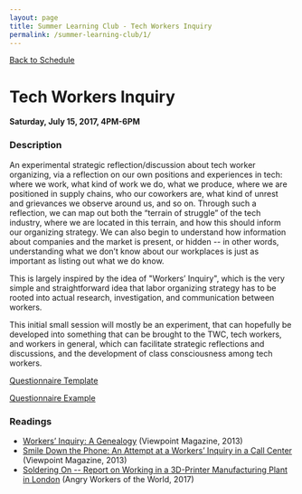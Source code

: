 ```yaml
---
layout: page
title: Summer Learning Club - Tech Workers Inquiry
permalink: /summer-learning-club/1/
---
```

[Back to Schedule](/summer-learning-club/)

# Tech Workers Inquiry
**Saturday, July 15, 2017, 4PM-6PM**

### Description

An experimental strategic reflection/discussion about tech worker organizing, via a reflection on our own positions and experiences in tech: where we work, what kind of work we do, what we produce, where we are positioned in supply chains, who our coworkers are, what kind of unrest and grievances we observe around us, and so on.  Through such a reflection, we can map out both the “terrain of struggle” of the tech industry, where we are located in this terrain, and how this should inform our organizing strategy.  We can also begin to understand how information about companies and the market is present, or hidden -- in other words, understanding what we don’t know about our workplaces is just as important as listing out what we do know.       

This is largely inspired by the idea of "Workers’ Inquiry", which is the very simple and straightforward idea that labor organizing strategy has to be rooted into actual research, investigation, and communication between workers.      

This initial small session will mostly be an experiment, that can hopefully be developed into something that can be brought to the TWC, tech workers, and workers in general, which can facilitate strategic reflections and discussions, and the development of class consciousness among tech workers.    

[Questionnaire Template](https://docs.google.com/document/d/1Lze34nua7qnD99W8Fy5Jc7YeX8b86PfgaCrQZEE5WXM/edit)  

[Questionnaire Example](https://docs.google.com/document/d/1rMY-npAPCemKFB5HCEYGE5wTIq3IpYbIV0L8G64maR8/edit)

### Readings
- [Workers’ Inquiry: A Genealogy](https://www.viewpointmag.com/2013/09/27/workers-inquiry-a-genealogy/) (Viewpoint Magazine, 2013)
- [Smile Down the Phone: An Attempt at a Workers’ Inquiry in a Call Center](https://www.viewpointmag.com/2013/09/25/smile-down-the-phone-an-attempt-at-a-workers-inquiry-in-a-call-center/) (Viewpoint Magazine, 2013)
- [Soldering On -- Report on Working in a 3D-Printer Manufacturing Plant in London](https://angryworkersworld.wordpress.com/2017/03/24/soldering-on-report-on-working-in-a-3d-printer-manufacturing-plant-in-london/) (Angry Workers of the World, 2017)
